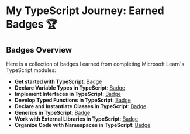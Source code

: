 # My TypeScript Journey: Earned Badges 🏆

## Badges Overview

Here is a collection of badges I earned from completing Microsoft Learn's TypeScript modules:
- **Get started with TypeScript**: [Badge](https://learn.microsoft.com/en-us/users/yuliyavoronovich/achievements/qdru2tme)
- **Declare Variable Types in TypeScript**: [Badge](https://learn.microsoft.com/en-us/users/yuliyavoronovich/achievements/blvf9bwd)
- **Implement Interfaces in TypeScript**: [Badge](https://learn.microsoft.com/en-us/users/yuliyavoronovich/achievements/n7cu5p6f)
- **Develop Typed Functions in TypeScript**: [Badge](https://learn.microsoft.com/en-us/users/yuliyavoronovich/achievements/8r6y79xw)
- **Declare and Instantiate Classes in TypeScript**: [Badge](https://learn.microsoft.com/en-us/users/yuliyavoronovich/achievements/uf5npba3)
- **Generics in TypeScript**: [Badge](https://learn.microsoft.com/en-us/users/yuliyavoronovich/achievements/8r6ysjew)
- **Work with External Libraries in TypeScript**: [Badge](https://learn.microsoft.com/en-us/users/yuliyavoronovich/achievements/fzuzrmvx)
- **Organize Code with Namespaces in TypeScript**: [Badge](https://learn.microsoft.com/en-us/users/yuliyavoronovich/achievements/wacayv6n)